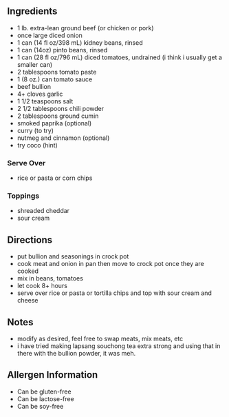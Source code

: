 ## Ingredients
* 1 lb. extra-lean ground beef (or chicken or pork)
* once large diced onion
* 1 can (14 fl oz/398 mL) kidney beans, rinsed
* 1 can (14oz) pinto beans, rinsed
* 1 can (28 fl oz/796 mL) diced tomatoes, undrained (i think i usually get a smaller can)
* 2 tablespoons tomato paste
* 1 (8 oz.) can tomato sauce
* beef bullion
* 4+ cloves garlic
* 1 1/2 teaspoons salt
* 2 1/2 tablespoons chili powder
* 2 tablespoons ground cumin
* smoked paprika (optional)
* curry (to try)
* nutmeg and cinnamon (optional)
* try coco (hint)

### Serve Over
* rice or pasta or corn chips

### Toppings
* shreaded cheddar
* sour cream

## Directions
* put bullion and seasonings in crock pot
* cook meat and onion in pan then move to crock pot once they are cooked
* mix in beans, tomatoes
* let cook 8+ hours
* serve over rice or pasta or tortilla chips and top with sour cream and cheese

## Notes
* modify as desired, feel free to swap meats, mix meats, etc
* i have tried making lapsang souchong tea extra strong and using that in there with the bullion powder, it was meh.

## Allergen Information
* Can be gluten-free
* Can be lactose-free
* Can be soy-free
